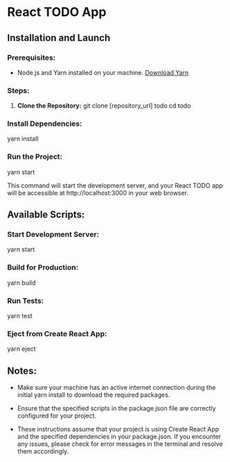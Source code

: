 # React TODO App

## Installation and Launch

### Prerequisites:
- Node.js and Yarn installed on your machine. [Download Yarn](https://yarnpkg.com/)

### Steps:

1. **Clone the Repository:**
   git clone [repository_url] todo
   cd todo

### Install Dependencies:

yarn install

### Run the Project:

yarn start

This command will start the development server, and your React TODO app will be accessible at http://localhost:3000 in your web browser.

## Available Scripts:

### Start Development Server:

yarn start

### Build for Production:

yarn build

### Run Tests:

yarn test

### Eject from Create React App:

yarn eject

## Notes:

- Make sure your machine has an active internet connection during the initial yarn install to download the required packages.

- Ensure that the specified scripts in the package.json file are correctly configured for your project.

- These instructions assume that your project is using Create React App and the specified dependencies in your package.json. If you encounter any issues, please check for error messages in the terminal and resolve them accordingly.